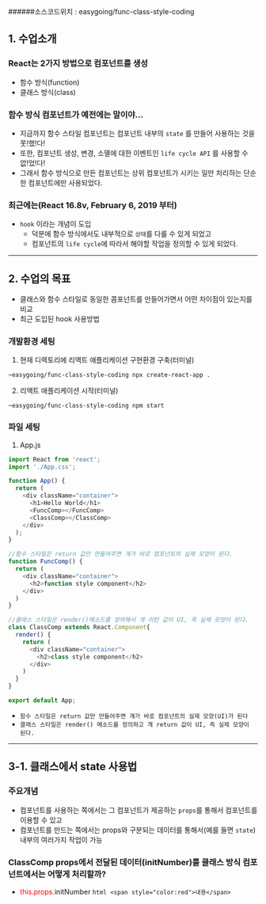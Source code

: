 ######소스코드위치 : easygoing/func-class-style-coding

## 1. 수업소개

### React는 2가지 방법으로 컴포넌트를 생성
- 함수 방식(function)
- 클래스 방식(class)

### 함수 방식 컴포넌트가 예전에는 말이야...
- 지금까지 함수 스타일 컴포넌트는 컴포넌트 내부의 `state` 를 만들어 사용하는 것을 못!했!다!
- 또한, 컴포넌트 생성, 변경, 소멸에 대한 이벤트인 `life cycle API` 를 사용할 수 없!었!다!
- 그래서 함수 방식으로 만든 컴포넌트는 상위 컴포넌트가 시키는 일만 처리하는 단순한 컴포넌트에만 사용되었다.

### 최근에는(React 16.8v, February 6, 2019 부터)
- `hook` 이라는 개념이 도입
    - 덕분에 함수 방식에서도 내부적으로 `상태`를 다룰 수 있게 되었고
    - 컴포넌트의 `life cycle`에 따라서 해야할 작업을 정의할 수 있게 되었다.


* * *


## 2. 수업의 목표
- 클래스와 함수 스타일로 동일한 콤포넌트를 만들어가면서 어떤 차이점이 있는지를 비교
- 최근 도입된 hook 사용방법

### 개발환경 세팅
1. 현재 디렉토리에 리액트 애플리케이션 구현환경 구축(터미널)
```shell
~easygoing/func-class-style-coding npx create-react-app .
```
2. 리액트 애플리케이션 시작(터미널)
```shell
~easygoing/func-class-style-coding npm start
```

### 파일 세팅
1. App.js
```js
import React from 'react';
import './App.css';

function App() {
  return (
    <div className="container">
      <h1>Hello World</h1>
      <FuncComp></FuncComp>
      <ClassComp></ClassComp>
    </div>
  );
}

//함수 스타일은 return 값만 만들어주면 걔가 바로 컴포넌트의 실제 모양이 된다.
function FuncComp() {
  return (
    <div className="container">
      <h2>function style component</h2>
    </div>
  )
}

//클래스 스타일은 render()메소드를 정의해서 걔 리턴 값이 UI, 즉 실제 모양이 된다.
class ClassComp extends React.Component{
  render() {
    return (
      <div className="container">
        <h2>class style component</h2>
      </div>
    )
  }
}

export default App;
```
- `함수 스타일은 return 값만 만들어주면 걔가 바로 컴포넌트의 실제 모양(UI)가 된다`
- `클래스 스타일은 render() 메소드를 정의하고 걔 return 값이 UI, 즉 실제 모양이 된다.`


* * *


## 3-1. 클래스에서 state 사용법

### 주요개념
- 컴포넌트를 사용하는 쪽에서는 그 컴포넌트가 제공하는 `props`를 통해서 컴포넌트를 이용할 수 있고
- 컴포넌트를 만드는 쪽에서는 props와 구분되는 데이터를 통해서(예를 들면 `state`) 내부의 여러가지 작업이 가능

### ClassComp props에서 전달된 데이터(initNumber)를 클래스 방식 컴포넌트에서는 어떻게 처리할까?
- <span style="color:red">this.props.</span>initNumber
`html <span style="color:red">내용</span>`









